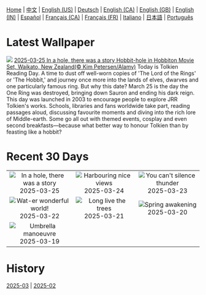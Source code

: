 [Home](../README.md) | [中文](zh-CN.md) | [English (US)](en-US.md) | [Deutsch](de-DE.md) | [English (CA)](en-CA.md) | [English (GB)](en-GB.md) | [English (IN)](en-IN.md) | [Español](es-ES.md) | [Français (CA)](fr-CA.md) | [Français (FR)](fr-FR.md) | [Italiano](it-IT.md) | [日本語](ja-JP.md) | [Português](pt-BR.md)

# Latest Wallpaper
![](https://www.bing.com/th?id=OHR.HobbitHole_EN-GB4657800200_UHD.jpg)
[2025-03-25 In a hole, there was a story Hobbit-hole in Hobbiton Movie Set, Waikato, New Zealand(© Kim Petersen/Alamy)](https://www.bing.com/th?id=OHR.HobbitHole_EN-GB4657800200_UHD.jpg)
Today is Tolkien Reading Day. A time to dust off well-worn copies of 'The Lord of the Rings' or 'The Hobbit,' and journey once more into the lands of elves, dwarves and one particularly famous ring. But why this date? March 25 is the day the One Ring was destroyed, bringing down Sauron and ending his dark reign. This day was launched in 2003 to encourage people to explore JRR Tolkien's works. Schools, libraries and fans worldwide take part, reading passages aloud, discussing favourite moments and diving into the rich lore of Middle-earth. Some go all out with themed events, cosplay and even second breakfasts—because what better way to honour Tolkien than by feasting like a hobbit?

# Recent 30 Days
|  |  |  |
|:---:|:---:|:---:|
| ![](https://www.bing.com/th?id=OHR.HobbitHole_EN-GB4657800200_400x240.jpg "In a hole, there was a story") 2025-03-25 | ![](https://www.bing.com/th?id=OHR.SydneyHarbour_EN-GB4487505878_400x240.jpg "Harbouring nice views") 2025-03-24 | ![](https://www.bing.com/th?id=OHR.NebraskaStorm_EN-GB4330008569_400x240.jpg "You can't silence thunder") 2025-03-23 |
| ![](https://www.bing.com/th?id=OHR.CenoteLilies_EN-GB4191838307_400x240.jpg "Wat-er wonderful world!") 2025-03-22 | ![](https://www.bing.com/th?id=OHR.DanumValley_EN-GB4005789284_400x240.jpg "Long live the trees") 2025-03-21 | ![](https://www.bing.com/th?id=OHR.SpringDaffodils_EN-GB3144315096_400x240.jpg "Spring awakening") 2025-03-20 |
| ![](https://www.bing.com/th?id=OHR.BlackHeron_EN-GB3002716071_400x240.jpg "Umbrella manoeuvre") 2025-03-19 |  |  |

# History
[2025-03](../archives/wallpaper/en-GB/w_2025_03.md) | [2025-02](../archives/wallpaper/en-GB/w_2025_02.md)
